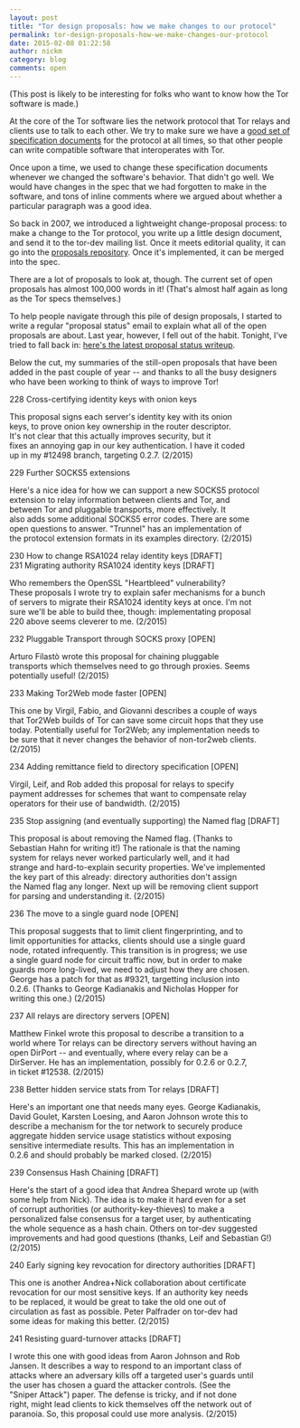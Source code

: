 ```yaml
---
layout: post
title: "Tor design proposals: how we make changes to our protocol"
permalink: tor-design-proposals-how-we-make-changes-our-protocol
date: 2015-02-08 01:22:58
author: nickm
category: blog
comments: open
---
```


(This post is likely to be interesting for folks who want to know how the Tor software is made.)

At the core of the Tor software lies the network protocol that Tor relays and clients use to talk to each other. We try to make sure we have a [good set of specification documents](https://gitweb.torproject.org/torspec.git/tree/) for the protocol at all times, so that other people can write compatible software that interoperates with Tor.

Once upon a time, we used to change these specification documents whenever we changed the software's behavior. That didn't go well. We would have changes in the spec that we had forgotten to make in the software, and tons of inline comments where we argued about whether a particular paragraph was a good idea.

So back in 2007, we introduced a lightweight change-proposal process: to make a change to the Tor protocol, you write up a little design document, and send it to the tor-dev mailing list. Once it meets editorial quality, it can go into the [proposals repository](https://gitweb.torproject.org/torspec.git/tree/proposals). Once it's implemented, it can be merged into the spec.

There are a lot of proposals to look at, though. The current set of open proposals has almost 100,000 words in it! (That's almost half again as long as the Tor specs themselves.)

To help people navigate through this pile of design proposals, I started to write a regular "proposal status" email to explain what all of the open proposals are about. Last year, however, I fell out of the habit. Tonight, I've tried to fall back in: [here's the latest proposal status writeup](https://gitweb.torproject.org/torspec.git/tree/proposals/proposal-status.txt).

Below the cut, my summaries of the still-open proposals that have been added in the past couple of year -- and thanks to all the busy designers who have been working to think of ways to improve Tor!

<!-- more -->

228 Cross-certifying identity keys with onion keys

This proposal signs each server's identity key with its onion  
 keys, to prove onion key ownership in the router descriptor.  
 It's not clear that this actually improves security, but it  
 fixes an annoying gap in our key authentication. I have it coded  
 up in my \#12498 branch, targeting 0.2.7. (2/2015)

229 Further SOCKS5 extensions

Here's a nice idea for how we can support a new SOCKS5 protocol  
 extension to relay information between clients and Tor, and  
 between Tor and pluggable transports, more effectively. It  
 also adds some additional SOCKS5 error codes. There are some  
 open questions to answer. "Trunnel" has an implementation of  
 the protocol extension formats in its examples directory. (2/2015)

230 How to change RSA1024 relay identity keys [DRAFT]  
 231 Migrating authority RSA1024 identity keys [DRAFT]

Who remembers the OpenSSL "Heartbleed" vulnerability?  
 These proposals I wrote try to explain safer mechanisms for a bunch  
 of servers to migrate their RSA1024 identity keys at once. I'm not  
 sure we'll be able to build thee, though: implementating proposal  
 220 above seems cleverer to me. (2/2015)

232 Pluggable Transport through SOCKS proxy [OPEN]

Arturo Filastò wrote this proposal for chaining pluggable  
 transports which themselves need to go through proxies. Seems  
 potentially useful! (2/2015)

233 Making Tor2Web mode faster [OPEN]

This one by Virgil, Fabio, and Giovanni describes a couple of ways  
 that Tor2Web builds of Tor can save some circuit hops that they use  
 today. Potentially useful for Tor2Web; any implementation needs to  
 be sure that it never changes the behavior of non-tor2web clients.  
 (2/2015)

234 Adding remittance field to directory specification [OPEN]

Virgil, Leif, and Rob added this proposal for relays to specify  
 payment addresses for schemes that want to compensate relay  
 operators for their use of bandwidth. (2/2015)

235 Stop assigning (and eventually supporting) the Named flag [DRAFT]

This proposal is about removing the Named flag. (Thanks to  
 Sebastian Hahn for writing it!) The rationale is that the naming  
 system for relays never worked particularly well, and it had  
 strange and hard-to-explain security properties. We've implemented  
 the key part of this already: directory authorities don't assign  
 the Named flag any longer. Next up will be removing client support  
 for parsing and understanding it. (2/2015)

236 The move to a single guard node [OPEN]

This proposal suggests that to limit client fingerprinting, and to  
 limit opportunities for attacks, clients should use a single guard  
 node, rotated infrequently. This transition is in progress; we use  
 a single guard node for circuit traffic now, but in order to make  
 guards more long-lived, we need to adjust how they are chosen.  
 George has a patch for that as \#9321, targetting inclusion into  
 0.2.6. (Thanks to George Kadianakis and Nicholas Hopper for  
 writing this one.) (2/2015)

237 All relays are directory servers [OPEN]

Matthew Finkel wrote this proposal to describe a transition to a  
 world where Tor relays can be directory servers without having an  
 open DirPort -- and eventually, where every relay can be a  
 DirServer. He has an implementation, possibly for 0.2.6 or 0.2.7,  
 in ticket \#12538. (2/2015)

238 Better hidden service stats from Tor relays [DRAFT]

Here's an important one that needs many eyes. George Kadianakis,  
 David Goulet, Karsten Loesing, and Aaron Johnson wrote this to  
 describe a mechanism for the tor network to securely produce  
 aggregate hidden service usage statistics without exposing  
 sensitive intermediate results. This has an implementation in  
 0.2.6 and should probably be marked closed. (2/2015)

239 Consensus Hash Chaining [DRAFT]

Here's the start of a good idea that Andrea Shepard wrote up (with  
 some help from Nick). The idea is to make it hard even for a set  
 of corrupt authorities (or authority-key-thieves) to make a  
 personalized false consensus for a target user, by authenticating  
 the whole sequence as a hash chain. Others on tor-dev suggested  
 improvements and had good questions (thanks, Leif and Sebastian G!)  
 (2/2015)

240 Early signing key revocation for directory authorities [DRAFT]

This one is another Andrea+Nick collaboration about certificate  
 revocation for our most sensitive keys. If an authority key needs  
 to be replaced, it would be great to take the old one out of  
 circulation as fast as possible. Peter Palfrader on tor-dev had  
 some ideas for making this better. (2/2015)

241 Resisting guard-turnover attacks [DRAFT]

I wrote this one with good ideas from Aaron Johnson and Rob  
 Jansen. It describes a way to respond to an important class of  
 attacks where an adversary kills off a targeted user's guards until  
 the user has chosen a guard the attacker controls. (See the  
 "Sniper Attack") paper. The defense is tricky, and if not done  
 right, might lead clients to kick themselves off the network out of  
 paranoia. So, this proposal could use more analysis. (2/2015)
